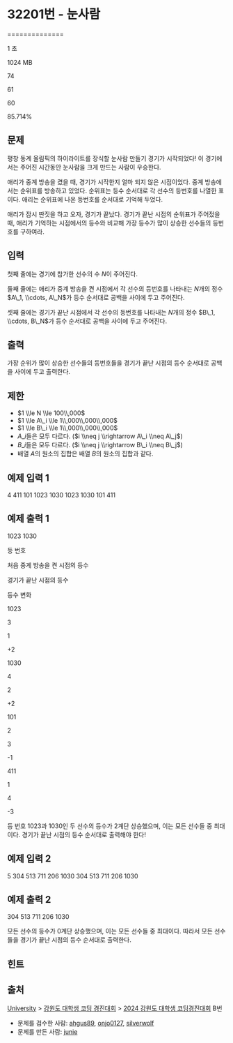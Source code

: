 # 32201번 - 눈사람


==============

1 초

1024 MB

74

61

60

85.714%

문제
--

평창 동계 올림픽의 하이라이트를 장식할 눈사람 만들기 경기가 시작되었다! 이 경기에서는 주어진 시간동안 눈사람을 크게 만드는 사람이 우승한다.

애리가 중계 방송을 켰을 때, 경기가 시작한지 얼마 되지 않은 시점이었다. 중계 방송에서는 순위표를 방송하고 있었다. 순위표는 등수 순서대로 각 선수의 등번호를 나열한 표이다. 애리는 순위표에 나온 등번호를 순서대로 기억해 두었다.

애리가 잠시 딴짓을 하고 오자, 경기가 끝났다. 경기가 끝난 시점의 순위표가 주어젔을 때, 애리가 기억하는 시점에서의 등수와 비교해 가장 등수가 많이 상승한 선수들의 등번호를 구하여라.

입력
--

첫째 줄에는 경기에 참가한 선수의 수 $N$이 주어진다.

둘째 줄에는 애리가 중계 방송을 켠 시점에서 각 선수의 등번호를 나타내는 $N$개의 정수 $A\_1, \\cdots, A\_N$가 등수 순서대로 공백을 사이에 두고 주어진다.

셋째 줄에는 경기가 끝난 시점에서 각 선수의 등번호를 나타내는 $N$개의 정수 $B\_1, \\cdots, B\_N$가 등수 순서대로 공백을 사이에 두고 주어진다.

출력
--

가장 순위가 많이 상승한 선수들의 등번호들을 경기가 끝난 시점의 등수 순서대로 공백을 사이에 두고 출력한다.

제한
--

*   $1 \\le N \\le 100\\,000$
*   $1 \\le A\_i \\le 1\\,000\\,000\\,000$
*   $1 \\le B\_i \\le 1\\,000\\,000\\,000$
*   $A\_i$들은 모두 다르다. ($i \\neq j \\rightarrow A\_i \\neq A\_j$)
*   $B\_i$들은 모두 다르다. ($i \\neq j \\rightarrow B\_i \\neq B\_j$)
*   배열 $A$의 원소의 집합은 배열 $B$의 원소의 집합과 같다.

예제 입력 1
-------

4
411 101 1023 1030
1023 1030 101 411

예제 출력 1
-------

1023 1030

등 번호

처음 중계 방송을 켠 시점의 등수

경기가 끝난 시점의 등수

등수 변화

1023

3

1

+2

1030

4

2

+2

101

2

3

\-1

411

1

4

\-3

등 번호 1023과 1030인 두 선수의 등수가 2계단 상승했으며, 이는 모든 선수들 중 최대이다. 경기가 끝난 시점의 등수 순서대로 출력해야 한다!

예제 입력 2
-------

5
304 513 711 206 1030
304 513 711 206 1030

예제 출력 2
-------

304 513 711 206 1030

모든 선수의 등수가 0계단 상승했으며, 이는 모든 선수들 중 최대이다. 따라서 모든 선수들을 경기가 끝난 시점의 등수 순서대로 출력한다.

힌트
--

출처
--

[University](/category/5) > [강원도 대학생 코딩 경진대회](/category/1052) > [2024 강원도 대학생 코딩경진대회](/category/detail/4272) B번

*   문제를 검수한 사람: [ahgus89](/user/ahgus89), [onjo0127](/user/onjo0127), [silverwolf](/user/silverwolf)
*   문제를 만든 사람: [junie](/user/junie)